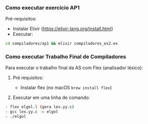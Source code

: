 ### Como executar exercício AP1

Pré-requisitos:

- Instalar Elixir (https://elixir-lang.org/install.html)
- Executar:

```bash
cd compiladores/ap1 && elixir compiladores_ex2.ex
```

### Como executar Trabalho Final de Compiladores

Para executar o trabalho final da AS com Flex (analisador léxico):

1. Pré requisitos:

   - Instalar flex (no macOS `brew install flex`)

2. Executar em uma linha de comando:

```bash
- flex elgol.l (gera lex.yy.c)
- gcc lex.yy.c -o elgol
- ./elgol
```
